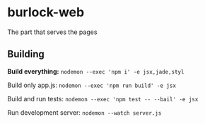 # burlock-web
The part that serves the pages

## Building

**Build everything:** `nodemon --exec 'npm i' -e jsx,jade,styl`

Build only app.js: `nodemon --exec 'npm run build' -e jsx`

Build and run tests: `nodemon --exec 'npm test -- --bail' -e jsx`

Run development server: `nodemon --watch server.js`

